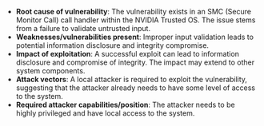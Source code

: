 - **Root cause of vulnerability**: The vulnerability exists in an SMC (Secure Monitor Call) call handler within the NVIDIA Trusted OS. The issue stems from a failure to validate untrusted input.
- **Weaknesses/vulnerabilities present**: Improper input validation leads to potential information disclosure and integrity compromise.
- **Impact of exploitation**: A successful exploit can lead to information disclosure and compromise of integrity. The impact may extend to other system components.
- **Attack vectors**: A local attacker is required to exploit the vulnerability, suggesting that the attacker already needs to have some level of access to the system.
- **Required attacker capabilities/position**: The attacker needs to be highly privileged and have local access to the system.